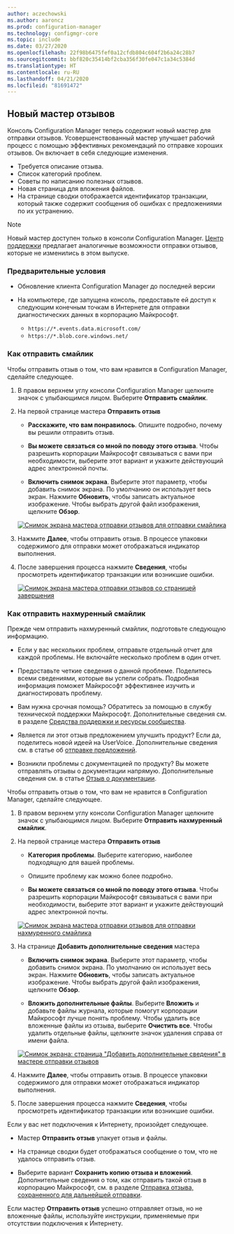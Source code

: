 ```yaml
---
author: aczechowski
ms.author: aaroncz
ms.prod: configuration-manager
ms.technology: configmgr-core
ms.topic: include
ms.date: 03/27/2020
ms.openlocfilehash: 22f98b6475fef0a12cfdb804c604f2b6a24c28b7
ms.sourcegitcommit: bbf820c35414bf2cba356f30fe047c1a34c5384d
ms.translationtype: HT
ms.contentlocale: ru-RU
ms.lasthandoff: 04/21/2020
ms.locfileid: "81691472"
---
```

## <a name="new-feedback-wizard"></a><a name="bkmk_feedback"></a> Новый мастер отзывов

<!--3180826-->

Консоль Configuration Manager теперь содержит новый мастер для отправки отзывов. Усовершенствованный мастер улучшает рабочий процесс с помощью эффективных рекомендаций по отправке хороших отзывов. Он включает в себя следующие изменения.

- Требуется описание отзыва.
- Список категорий проблем.
- Советы по написанию полезных отзывов.
- Новая страница для вложения файлов.
- На странице сводки отображается идентификатор транзакции, который также содержит сообщения об ошибках с предложениями по их устранению.

> [!NOTE]
> Новый мастер доступен только в консоли Configuration Manager. [Центр поддержки](../../../../support/support-center.md) предлагает аналогичные возможности отправки отзывов, которые не изменились в этом выпуске.

### <a name="prerequisites"></a>Предварительные условия

- Обновление клиента Configuration Manager до последней версии

- На компьютере, где запущена консоль, предоставьте ей доступ к следующим конечным точкам в Интернете для отправки диагностических данных в корпорацию Майкрософт.

  - `https://*.events.data.microsoft.com/`
  - `https://*.blob.core.windows.net/`

### <a name="how-to-send-a-smile"></a>Как отправить смайлик

Чтобы отправить отзыв о том, что вам нравится в Configuration Manager, сделайте следующее.

1. В правом верхнем углу консоли Configuration Manager щелкните значок с улыбающимся лицом. Выберите **Отправить смайлик**.

1. На первой странице мастера **Отправить отзыв**

    - **Расскажите, что вам понравилось**. Опишите подробно, почему вы решили отправить отзыв.

    - **Вы можете связаться со мной по поводу этого отзыва**. Чтобы разрешить корпорации Майкрософт связываться с вами при необходимости, выберите этот вариант и укажите действующий адрес электронной почты.

    - **Включить снимок экрана**. Выберите этот параметр, чтобы добавить снимок экрана. По умолчанию он использует весь экран. Нажмите **Обновить**, чтобы записать актуальное изображение. Чтобы выбрать другой файл изображения, щелкните **Обзор**.

    [![Снимок экрана мастера отправки отзывов для отправки смайлика](../../media/3180826-send-a-smile.png)](../../media/3180826-send-a-smile.png#lightbox)

1. Нажмите **Далее**, чтобы отправить отзыв. В процессе упаковки содержимого для отправки может отображаться индикатор выполнения.

1. После завершения процесса нажмите **Сведения**, чтобы просмотреть идентификатор транзакции или возникшие ошибки.

    [![Снимок экрана мастера отправки отзывов со страницей завершения](../../media/3180826-provide-feedback-complete.png)](../../media/3180826-provide-feedback-complete.png#lightbox)

### <a name="how-to-send-a-frown"></a>Как отправить нахмуренный смайлик

Прежде чем отправить нахмуренный смайлик, подготовьте следующую информацию.

- Если у вас нескольких проблем, отправьте отдельный отчет для каждой проблемы. Не включайте несколько проблем в один отчет.

- Предоставьте четкие сведения о данной проблеме. Поделитесь всеми сведениями, которые вы успели собрать. Подробная информация поможет Майкрософт эффективнее изучить и диагностировать проблему.

- Вам нужна срочная помощь? Обратитесь за помощью в службу технической поддержки Майкрософт. Дополнительные сведения см. в разделе [Средства поддержки и ресурсы сообщества](../../../../understand/find-help.md#BKMK_SupportOptions).

- Является ли этот отзыв предложением улучшить продукт? Если да, поделитесь новой идеей на UserVoice. Дополнительные сведения см. в статье об [отправке предложений](../../../../understand/find-help.md#send-a-suggestion).

- Возникли проблемы с документацией по продукту? Вы можете отправлять отзывы о документации напрямую. Дополнительные сведения см. в статье [Отзыв о документации](../../../../understand/use-docs.md#bkmk_docfeedback).

Чтобы отправить отзыв о том, что вам не нравится в Configuration Manager, сделайте следующее.

1. В правом верхнем углу консоли Configuration Manager щелкните значок с улыбающимся лицом. Выберите **Отправить нахмуренный смайлик**.

1. На первой странице мастера **Отправить отзыв**

    - **Категория проблемы**. Выберите категорию, наиболее подходящую для вашей проблемы.

    - Опишите проблему как можно более подробно.

    - **Вы можете связаться со мной по поводу этого отзыва**. Чтобы разрешить корпорации Майкрософт связываться с вами при необходимости, выберите этот вариант и укажите действующий адрес электронной почты.

    [![Снимок экрана мастера отправки отзывов для отправки нахмуренного смайлика](../../media/3180826-describe-issue.png)](../../media/3180826-describe-issue.png#lightbox)

1. На странице **Добавить дополнительные сведения** мастера

    - **Включить снимок экрана**. Выберите этот параметр, чтобы добавить снимок экрана. По умолчанию он использует весь экран. Нажмите **Обновить**, чтобы записать актуальное изображение. Чтобы выбрать другой файл изображения, щелкните **Обзор**.

    - **Вложить дополнительные файлы**. Выберите **Вложить** и добавьте файлы журнала, которые помогут корпорации Майкрософт лучше понять проблему. Чтобы удалить все вложенные файлы из отзыва, выберите **Очистить все**. Чтобы удалить отдельные файлы, щелкните значок удаления справа от имени файла.

    [![Снимок экрана: страница "Добавить дополнительные сведения" в мастере отправки отзывов](../../media/3180826-add-more-details.png)](../../media/3180826-add-more-details.png#lightbox)

1. Нажмите **Далее**, чтобы отправить отзыв. В процессе упаковки содержимого для отправки может отображаться индикатор выполнения.

1. После завершения процесса нажмите **Сведения**, чтобы просмотреть идентификатор транзакции или возникшие ошибки.

Если у вас нет подключения к Интернету, произойдет следующее.

- Мастер **Отправить отзыв** упакует отзыв и файлы.

- На странице сводки будет отображаться сообщение о том, что не удалось отправить отзыв.

- Выберите вариант **Сохранить копию отзыва и вложений**. Дополнительные сведения о том, как отправить такой отзыв в корпорацию Майкрософт, см. в разделе [Отправка отзыва, сохраненного для дальнейшей отправки](../../../../understand/find-help.md#BKMK_NoInternet).

Если мастер **Отправить отзыв** успешно отправляет отзыв, но не вложенные файлы, используйте инструкции, применяемые при отсутствии подключения к Интернету.
